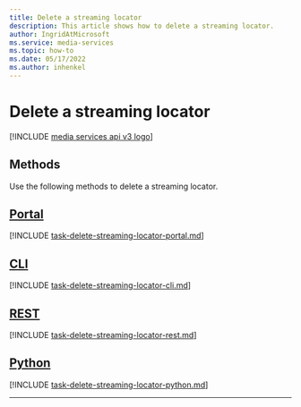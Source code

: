 ```yaml
---
title: Delete a streaming locator
description: This article shows how to delete a streaming locator.
author: IngridAtMicrosoft
ms.service: media-services
ms.topic: how-to
ms.date: 05/17/2022
ms.author: inhenkel
---
```


# Delete a streaming locator

[!INCLUDE [media services api v3 logo](./includes/v3-hr.md)]

## Methods

Use the following methods to delete a streaming locator.

## [Portal](#tab/portal/)

[!INCLUDE [task-delete-streaming-locator-portal.md](./includes/task-delete-streaming-locator-portal.md)]

## [CLI](#tab/cli/)

[!INCLUDE [task-delete-streaming-locator-cli.md](./includes/task-delete-streaming-locator-cli.md)]

## [REST](#tab/rest/)

[!INCLUDE [task-delete-streaming-locator-rest.md](./includes/task-delete-streaming-locator-rest.md)]

## [Python](#tab/python/)

[!INCLUDE [task-delete-streaming-locator-python.md](./includes/task-delete-streaming-locator-python.md)]

---
